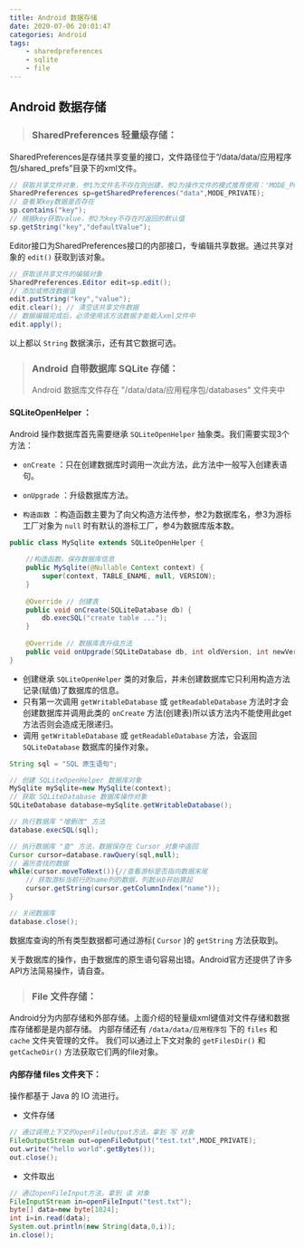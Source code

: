 ```yaml
---
title: Android 数据存储
date: 2020-07-06 20:01:47
categories: Android
tags: 
    - sharedpreferences
    - sqlite
    - file
---
```


## Android 数据存储

> ### SharedPreferences 轻量级存储：

SharedPreferences是存储共享变量的接口，文件路径位于“/data/data/应用程序包/shared_prefs”目录下的xml文件。

```java
// 获取共享文件对象，参1为文件名不存在则创建，参2为操作文件的模式推荐使用：'MODE_PRIVATE'
SharedPreferences sp=getSharedPreferences("data",MODE_PRIVATE);
// 查看某key数据是否存在
sp.contains("key");
// 根据key获取value，参2为key不存在时返回的默认值
sp.getString("key","defaultValue");
```

Editor接口为SharedPreferences接口的内部接口，专编辑共享数据。通过共享对象的 `edit()` 获取到该对象。

```java
// 获取该共享文件的编辑对象
SharedPreferences.Editor edit=sp.edit();
// 添加或修改数据值
edit.putString("key","value");
edit.clear(); // 清空该共享文件数据
// 数据编辑完成后，必须使用该方法数据才能载入xml文件中
edit.apply();
```
以上都以 `String` 数据演示，还有其它数据可选。

> ### Android 自带数据库 SQLite 存储：
> Android 数据库文件存在 "/data/data/应用程序包/databases" 文件夹中

#### SQLiteOpenHelper ：

Android 操作数据库首先需要继承 `SQLiteOpenHelper` 抽象类。我们需要实现3个方法：

* `onCreate` ：只在创建数据库时调用一次此方法，此方法中一般写入创建表语句。

* `onUpgrade` ：升级数据库方法。

* `构造函数` ：构造函数主要为了向父构造方法传参，参2为数据库名，参3为游标工厂对象为 `null` 时有默认的游标工厂，参4为数据库版本数。

```java
public class MySqlite extends SQLiteOpenHelper {

    //构造函数，保存数据库信息
    public MySqlite(@Nullable Context context) {
        super(context, TABLE_ENAME, null, VERSION);
    }
    
    @Override // 创建表
    public void onCreate(SQLiteDatabase db) {
        db.execSQL("create table ...");
    }
    
    @Override // 数据库表升级方法
    public void onUpgrade(SQLiteDatabase db, int oldVersion, int newVersion) {}
}
```

* 创建继承 `SQLiteOpenHelper` 类的对象后，并未创建数据库它只利用构造方法记录(赋值)了数据库的信息。
* 只有第一次调用  `getWritableDatabase` 或 `getReadableDatabase` 方法时才会创建数据库并调用此类的 `onCreate` 方法(创建表)所以该方法内不能使用此get方法否则会造成无限递归。
* 调用  `getWritableDatabase` 或 `getReadableDatabase` 方法，会返回 `SQLiteDatabase` 数据库的操作对象。

```java
String sql = "SQL 原生语句";

// 创建 SQLiteOpenHelper 数据库对象
MySqlite mySqlite=new MySqlite(context);
// 获取 SQLiteDatabase 数据库操作对象
SQLiteDatabase database=mySqlite.getWritableDatabase();

// 执行数据库 "增删改" 方法
database.execSQL(sql);

// 执行数据库 "查" 方法，数据保存在 Cursor 对象中返回
Cursor cursor=database.rawQuery(sql,null);
// 遍历查找的数据
while(cursor.moveToNext()){//查看游标是否指向数据末尾
    // 获取游标当前行的name列的数据，列数从0开始算起
    cursor.getString(cursor.getColumnIndex("name"));
}

// 关闭数据库
database.close();
```

数据库查询的所有类型数据都可通过游标( `Cursor` )的 `getString` 方法获取到。

关于数据库的操作，由于数据库的原生语句容易出错。Android官方还提供了许多API方法简易操作，请自查。

> ### File 文件存储：

Android分为内部存储和外部存储。上面介绍的轻量级xml键值对文件存储和数据库存储都是是内部存储。
内部存储还有 `/data/data/应用程序包` 下的 `files` 和 `cache` 文件夹管理的文件。 我们可以通过上下文对象的 `getFilesDir()` 和 `getCacheDir()` 方法获取它们两的file对象。

#### 内部存储 files 文件夹下：

操作都基于 Java 的 IO 流进行。

* 文件存储
```java
// 通过调用上下文的openFileOutput方法，拿到 写 对象
FileOutputStream out=openFileOutput("test.txt",MODE_PRIVATE);
out.write("hello world".getBytes());
out.close();
```
* 文件取出
```java
// 通过openFileInput方法，拿到 读 对象
FileInputStream in=openFileInput("test.txt");
byte[] data=new byte[1024];
int i=in.read(data);
System.out.println(new String(data,0,i));
in.close();
```